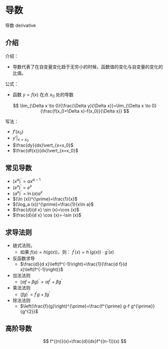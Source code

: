# 导数

导数 derivative

## 介绍

介绍：

- 导数代表了在自变量变化趋于无穷小的时候，函数值的变化与自变量的变化的比值。

公式：

- 函数 $y=f(x)$ 在点 $x_0$ 处的导数

$$
\lim_{\Delta x \to 0}{\frac{\Delta y}{\Delta x}}=\lim_{\Delta x \to 0}{\frac{f(x_0+\Delta x)-f(x_0)}{\Delta x}}
$$

写法：

- $f'(x_0)$
- $y'\vert_{x=x_0}$
- $\frac{dy}{dx}\vert_{x=x_0}$
- $\frac{df(x)}{dx}\vert_{x=x_0}$


## 常见导数

- $\left(x^{a}\right)^{\prime}=a x^{a-1}$
- $\left(e^{x}\right)^{\prime}=e^{x}$
- $\left(a^{x}\right)^{\prime}=\ln (a) a^{x}$
- $(\ln (x))^{\prime}=\frac{1}{x}$
- $(\log_a (x))^{\prime}=\frac{1}{x\ln a}$
- $\frac{d}{d x} \sin (x)=\cos (x)$
- $\frac{d}{d x} \cos (x)=-\sin (x)$


## 求导法则

- 链式法则。
  - 如果 $f(x)=h(g(x))$，则： $f^{\prime}(x)=h^{\prime}(g(x)) \cdot g^{\prime}(x)$
- 反函数求导
  - $\frac{d}{d x}\left(f^{-1}\right)=\frac{1}{\frac{d f}{d x}\left(f^{-1}\right)}$
- 加法法则
  - $(\alpha f+\beta g)^{\prime}=\alpha f^{\prime}+\beta g^{\prime}$
- 乘法法则
  - $(f g)^{\prime}=f^{\prime} g+f g^{\prime}$
- 除法法则
  - $\left(\frac{f}{g}\right)^{\prime}=\frac{f^{\prime} g-f g^{\prime}}{g^{2}}$


## 高阶导数

$$
f^{(n)}(x)=\frac{d}{dx}f^{(n-1)}(x)
$$

